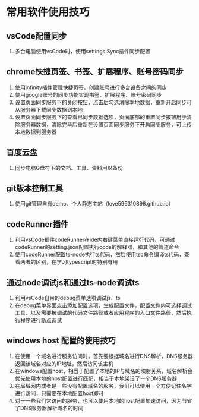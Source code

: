 # 常用软件使用技巧

## vsCode配置同步

1. 多台电脑使用vsCode时，使用settings Sync插件同步配置

## chrome快捷页签、书签、扩展程序、账号密码同步

1. 使用infinity插件管理快捷页签，创建账号进行多台设备之间的同步
2. 使用google账号的同步功能实现书签、扩展程序、账号密码同步
3. 设置页面同步服务下的关闭按钮，点击后勾选清除本地数据，重新开启同步可从服务器下载同步数据到本地
4. 设置页面同步服务下的查看已同步数据选项，页面底部的重置同步按钮用于清除服务器数据，清除完毕后重新在设置页面同步服务下开启同步服务，可上传本地数据到服务器

## 百度云盘

1. 同步电脑G盘符下的文档、工具、资料用以备份

## git版本控制工具

1. 使用git管理自有demo、个人静态主站（love596310898.github.io）

## codeRunner插件

1. 利用vsCode插件codeRunner在ide内右键菜单直接运行代码，可通过codeRunner的setting.json配置执行code的解释器，和其他的管道命令
2. 使用codeRunner配置ts-node执行ts代码，然后使用tsc命令编译ts代码，查看两者的区别，在学习typescript时特别有用

## 通过node调试js和通过ts-node调试ts

1. 利用vsCode自带的debug菜单选项调试js、ts
2. 在debug菜单界面点击添加配置选项，生成配置文件，配置文件内可选择调试工具、以及需要被调试的代码文件路径或者应用程序的入口文件路径，然后执行程序进行断点调试

## windows host 配置的使用技巧

1. 在使用一个域名进行服务访问时，首先要根据域名进行DNS解析，DNS服务器返回该域名对应的IP地址，然后访问该主机
2. 在windows配置host，相当于配置了本地的IP与域名的映射关系，域名解析会优先使用本地的host配置进行匹配，相当于本地架设了一个DNS服务器
3. 在局域网内或者是一些没有配置域名的服务，我们可以使用一个方便记住名字进行访问，只需要在本地配置host即可
4. 对于一些我们常访问的服务，也可以使用本地的host配置加速访问，因为节省了DNS服务器解析域名的时间
